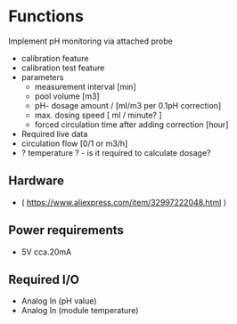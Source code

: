 # Functions
Implement pH monitoring via attached probe
 - calibration feature
 - calibration test feature
 - parameters
   - measurement interval [min]  
   - pool volume [m3]
   - pH- dosage amount /   [ml/m3 per 0.1pH correction]
   - max. dosing speed [ ml / minute? ]
   - forced circulation time after adding correction [hour]
  - Required live data
   - circulation flow  [0/1 or m3/h]
   - ? temperature ? - is it required to calculate dosage?
## Hardware
 -  ( https://www.aliexpress.com/item/32997222048.html )

## Power requirements 
 - 5V cca.20mA

## Required I/O
 - Analog In  (pH value)
 - Analog In (module temperature)
